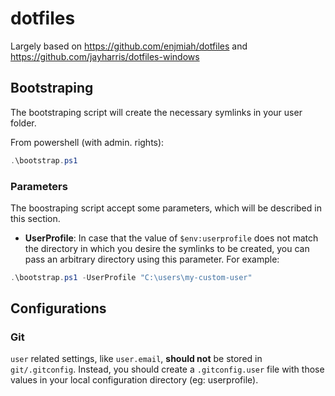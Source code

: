 # dotfiles

Largely based on https://github.com/enjmiah/dotfiles and https://github.com/jayharris/dotfiles-windows

## Bootstraping

The bootstraping script will create the necessary symlinks in your user folder.

From powershell (with admin. rights):

```powershell
.\bootstrap.ps1
```

### Parameters

The boostraping script accept some parameters, which will be described in this section.

- **UserProfile**: In case that the value of `$env:userprofile` does not match the directory in which you desire the symlinks to be created, you can pass an arbitrary directory using this parameter. For example:

```powershell
.\bootstrap.ps1 -UserProfile "C:\users\my-custom-user"
```

## Configurations

### Git

`user` related settings, like `user.email`, **should not** be stored in `git/.gitconfig`. Instead, you should create a `.gitconfig.user` file with those values in your local configuration directory (eg: userprofile).
